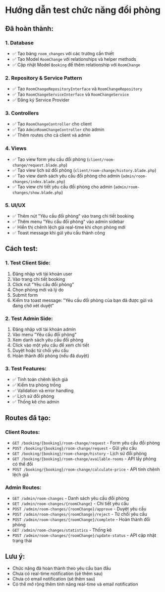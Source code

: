 # Hướng dẫn test chức năng đổi phòng

## Đã hoàn thành:

### 1. Database
- ✅ Tạo bảng `room_changes` với các trường cần thiết
- ✅ Tạo Model `RoomChange` với relationships và helper methods
- ✅ Cập nhật Model `Booking` để thêm relationship với `RoomChange`

### 2. Repository & Service Pattern
- ✅ Tạo `RoomChangeRepositoryInterface` và `RoomChangeRepository`
- ✅ Tạo `RoomChangeServiceInterface` và `RoomChangeService`
- ✅ Đăng ký Service Provider

### 3. Controllers
- ✅ Tạo `RoomChangeController` cho client
- ✅ Tạo `AdminRoomChangeController` cho admin
- ✅ Thêm routes cho cả client và admin

### 4. Views
- ✅ Tạo view form yêu cầu đổi phòng (`client/room-change/request.blade.php`)
- ✅ Tạo view lịch sử đổi phòng (`client/room-change/history.blade.php`)
- ✅ Tạo view danh sách yêu cầu đổi phòng cho admin (`admin/room-changes/index.blade.php`)
- ✅ Tạo view chi tiết yêu cầu đổi phòng cho admin (`admin/room-changes/show.blade.php`)

### 5. UI/UX
- ✅ Thêm nút "Yêu cầu đổi phòng" vào trang chi tiết booking
- ✅ Thêm menu "Yêu cầu đổi phòng" vào admin sidebar
- ✅ Hiển thị chênh lệch giá real-time khi chọn phòng mới
- ✅ Toast message khi gửi yêu cầu thành công

## Cách test:

### 1. Test Client Side:
1. Đăng nhập với tài khoản user
2. Vào trang chi tiết booking
3. Click nút "Yêu cầu đổi phòng"
4. Chọn phòng mới và lý do
5. Submit form
6. Kiểm tra toast message: "Yêu cầu đổi phòng của bạn đã được gửi và đang chờ xét duyệt"

### 2. Test Admin Side:
1. Đăng nhập với tài khoản admin
2. Vào menu "Yêu cầu đổi phòng"
3. Xem danh sách yêu cầu đổi phòng
4. Click vào một yêu cầu để xem chi tiết
5. Duyệt hoặc từ chối yêu cầu
6. Hoàn thành đổi phòng (nếu đã duyệt)

### 3. Test Features:
- ✅ Tính toán chênh lệch giá
- ✅ Kiểm tra phòng trống
- ✅ Validation và error handling
- ✅ Lịch sử đổi phòng
- ✅ Thống kê cho admin

## Routes đã tạo:

### Client Routes:
- `GET /booking/{booking}/room-change/request` - Form yêu cầu đổi phòng
- `POST /booking/{booking}/room-change/request` - Gửi yêu cầu
- `GET /booking/{booking}/room-change/history` - Lịch sử đổi phòng
- `GET /booking/{booking}/room-change/available-rooms` - API lấy phòng có thể đổi
- `POST /booking/{booking}/room-change/calculate-price` - API tính chênh lệch giá

### Admin Routes:
- `GET /admin/room-changes` - Danh sách yêu cầu đổi phòng
- `GET /admin/room-changes/{roomChange}` - Chi tiết yêu cầu
- `POST /admin/room-changes/{roomChange}/approve` - Duyệt yêu cầu
- `POST /admin/room-changes/{roomChange}/reject` - Từ chối yêu cầu
- `POST /admin/room-changes/{roomChange}/complete` - Hoàn thành đổi phòng
- `GET /admin/room-changes/statistics` - Thống kê
- `POST /admin/room-changes/{roomChange}/update-status` - API cập nhật trạng thái

## Lưu ý:
- Chức năng đã hoàn thành theo yêu cầu ban đầu
- Chưa có real-time notification (sẽ thêm sau)
- Chưa có email notification (sẽ thêm sau)
- Có thể mở rộng thêm tính năng real-time và email notification 